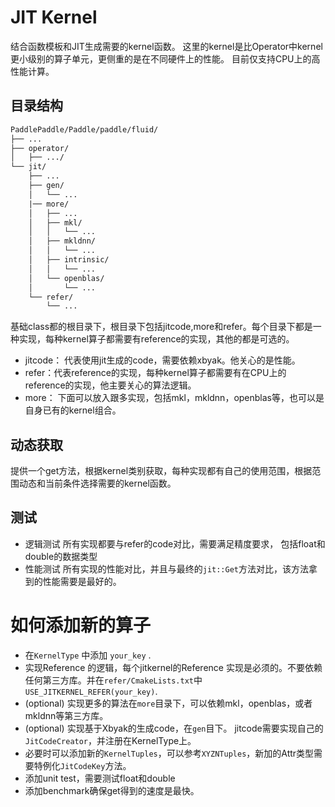 # JIT Kernel

结合函数模板和JIT生成需要的kernel函数。
这里的kernel是比Operator中kernel更小级别的算子单元，更侧重的是在不同硬件上的性能。
目前仅支持CPU上的高性能计算。

## 目录结构

```txt
PaddlePaddle/Paddle/paddle/fluid/
├── ...
├── operator/
│   ├── .../
└── jit/
    ├── ...
    ├── gen/
    │   └── ...
    |── more/
    │   ├── ...
    │   ├── mkl/
    │   │   └── ...
    │   ├── mkldnn/
    │   │   └── ...
    │   ├── intrinsic/
    │   │   └── ...
    │   └── openblas/
    │       └── ...
    └── refer/
        └── ...
```

基础class都的根目录下，根目录下包括jitcode,more和refer。每个目录下都是一种实现，每种kernel算子都需要有reference的实现，其他的都是可选的。
- jitcode： 代表使用jit生成的code，需要依赖xbyak。他关心的是性能。
- refer：代表reference的实现，每种kernel算子都需要有在CPU上的reference的实现，他主要关心的算法逻辑。
- more： 下面可以放入跟多实现，包括mkl，mkldnn，openblas等，也可以是自身已有的kernel组合。

## 动态获取

提供一个get方法，根据kernel类别获取，每种实现都有自己的使用范围，根据范围动态和当前条件选择需要的kernel函数。

## 测试

- 逻辑测试
    所有实现都要与refer的code对比，需要满足精度要求， 包括float和double的数据类型
- 性能测试
    所有实现的性能对比，并且与最终的`jit::Get`方法对比，该方法拿到的性能需要是最好的。

# 如何添加新的算子

- 在`KernelType` 中添加 `your_key` .
- 实现Reference 的逻辑，每个jitkernel的Reference 实现是必须的。不要依赖任何第三方库。并在`refer/CmakeLists.txt`中`USE_JITKERNEL_REFER(your_key)`.
- (optional) 实现更多的算法在`more`目录下，可以依赖mkl，openblas，或者mkldnn等第三方库。
- (optional) 实现基于Xbyak的生成code，在`gen`目下。 jitcode需要实现自己的`JitCodeCreator`，并注册在KernelType上。
- 必要时可以添加新的`KernelTuples`，可以参考`XYZNTuples`，新加的Attr类型需要特例化`JitCodeKey`方法。
- 添加unit test，需要测试float和double
- 添加benchmark确保get得到的速度是最快。
